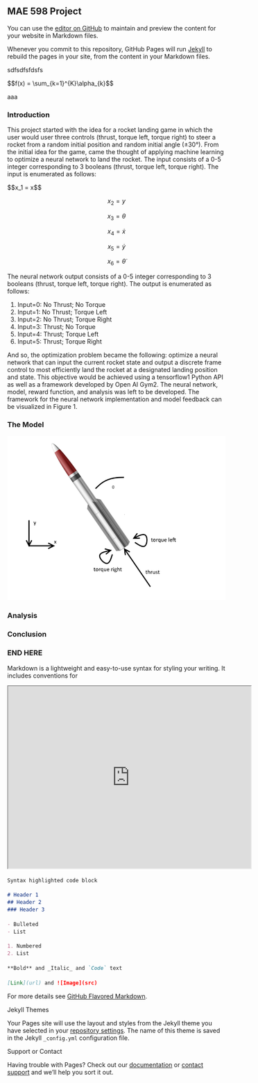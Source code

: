 ## MAE 598 Project

<script type="text/javascript" src="http://cdn.mathjax.org/mathjax/latest/MathJax.js?config=TeX-AMS-MML_HTMLorMML"></script>

You can use the [editor on GitHub](https://github.com/sjellio1/sjellio1.github.io/edit/master/index.md) to maintain and preview the content for your website in Markdown files.

Whenever you commit to this repository, GitHub Pages will run [Jekyll](https://jekyllrb.com/) to rebuild the pages in your site, from the content in your Markdown files.

sdfsdfsfdsfs

<div>
$$f(x) = \sum_{k=1}^{K}\alpha_{k}$$
</div>

aaa

### Introduction

This project started with the idea for a rocket landing game in which the user would user three controls (thrust, torque left, torque right) to steer a rocket from a random initial position and random initial angle (±30°).  From the initial idea for the game, came the thought of applying machine learning to optimize a neural network to land the rocket.  The input consists of a 0-5 integer corresponding to 3 booleans (thrust, torque left, torque right).  The input is enumerated as follows:


<div>
$$x_1 = x$$

$$x_2 = y$$

$$x_3 = \theta$$

$$x_4 = \dot{x}$$

$$x_5 = \dot{y}$$

$$x_6 = \dot{\theta}$$
</div>

The neural network output consists of a 0-5 integer corresponding to 3 booleans (thrust, torque left, torque right).  The output is enumerated as follows:

1. Input=0: No Thrust; No Torque
2. Input=1: No Thrust; Torque Left
3. Input=2: No Thrust; Torque Right
4. Input=3: Thrust; No Torque
5. Input=4: Thrust; Torque Left
6. Input=5: Thrust; Torque Right
	

And so, the optimization problem became the following: optimize a neural network that can input the current rocket state and output a discrete frame control to most efficiently land the rocket at a designated landing position and state.  This objective would be achieved using a tensorflow1 Python API as well as a framework developed by Open AI Gym2.  The neural network, model, reward function, and analysis was left to be developed.  The framework for the neural network implementation and model feedback can be visualized in Figure 1.

### The Model

<img src="https://github.com/sjellio1/sjellio1.github.io/blob/master/_assets/model.png" class="img-responsive" alt="">

### Analysis

### Conclusion
































### END HERE

Markdown is a lightweight and easy-to-use syntax for styling your writing. It includes conventions for

<iframe width="560" height="420" src="http://www.youtube.com/embed/oHg5SJYRHA0?color=white&theme=light"></iframe>

```markdown
Syntax highlighted code block

# Header 1
## Header 2
### Header 3

- Bulleted
- List

1. Numbered
2. List

**Bold** and _Italic_ and `Code` text

[Link](url) and ![Image](src)
```

For more details see [GitHub Flavored Markdown](https://guides.github.com/features/mastering-markdown/).

Jekyll Themes

Your Pages site will use the layout and styles from the Jekyll theme you have selected in your [repository settings](https://github.com/sjellio1/sjellio1.github.io/settings). The name of this theme is saved in the Jekyll `_config.yml` configuration file.

Support or Contact

Having trouble with Pages? Check out our [documentation](https://help.github.com/categories/github-pages-basics/) or [contact support](https://github.com/contact) and we’ll help you sort it out.
